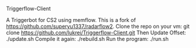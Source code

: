 Triggerflow-Client<br>

A Triggerbot for CS2 using memflow.
This is a fork of https://github.com/superyu1337/radarflow2. 
Clone the repo on your vm:
git clone https://github.com/lukrei/Triggerflow-Client.git 
Then Update Offset:
./update.sh
Compile it again:
./rebuild.sh 
Run the program:
./run.sh
